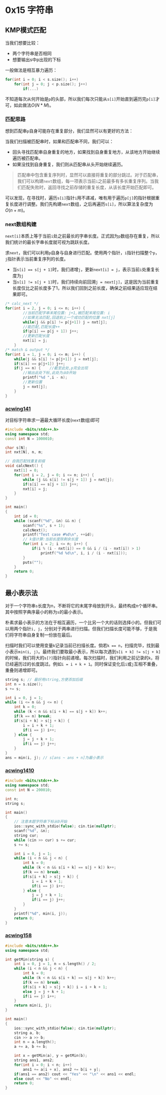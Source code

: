 # 0x15 字符串

## KMP模式匹配

当我们想要比较：

+ 两个字符串是否相同
+ 想要输出s中p出现的下标

一般做法是相互暴力遍历：

```c++
for(int i = 0; i < s.size(); i++)
    for(int j = 0; j < p.size(); j++)
        if(...)
```

不知道每次从何开始是`p`的头部，所以我们每次只能从`s[i]`开始直到遍历完`p[i]`才可，如此做法$O(N * M)$。

### 匹配思路

想到匹配串`p`自身可能存在重复部分，我们显然可以有更好的方法：

当我们扫描被匹配串时，如果和匹配串不同，我们可以：

+ 回头寻找匹配串自身重复的地方，如果找到自身重复地方，从该地方开始继续遍历被匹配串。
+ 如果没找到自身重复，我们则从匹配串从头开始继续遍历。

> 匹配串中包含重复序列时，显然可以直接将重复的部分跳过。对于匹配串，我们可以构建`next`数组，每一项表示当前`i`之前最多有多长重复序列。当我们匹配失败时，返回寻找之前存储的重复长度，从该长度开始匹配即可。

可以发现，在寻找时，遍历`s[i]`指针`i`用不递减，唯有用于遍历`p[j]`的指针根据重复长度进行调整。我们先构建`next`数组，之后再遍历`s[i]`，所以算法复杂度为$O(n + m)$。

### next数组构建

`next[i]`本质上等于当前`i`处之前最长的字串长度。正式因为`p`数组存在重复，所以我们统计的最长字串长度就可视为跳跃长度。

求`next`，我们可以利用`p`自身与自身进行匹配。使用两个指针，`i`指针扫描整个`p`，`j`指针表示当前重复序列的长度。

+ 当`s[i] == s[j + 1]`时，我们递增`j`，更新`next[i] = j`，表示当前`i`处重复长度为`j`
+ 当`s[i] != s[j + 1]`时，我们持续向前回溯`j = next[j]`，这是因为当前重复长度仅比之前长度多了1，所以我们回到之前长度，确保之前结果适应现在结果即可。

```c++
/* calc_next */
for(int i = 2, j = 0; i <= n; i++) {
        //当前匹配字串末尾位置: j+1,被匹配末尾位置: i
        //如果无法匹配,回退到上一个成功匹配的位置 nxt[j]
        while(j && p[i] != p[j+1]) j = nxt[j];
        //能匹配,匹配长度++
        if(p[i] == p[j + 1]) j++;
        //更新匹配长度
        nxt[i] = j;
    }
/* match & output */
for(int i = 1, j = 0; i <= m; i++) {    
    while(j && s[i] != p[j+1]) j = nxt[j];
    if(s[i] == p[j+1]) j++;
    if(j == n) {    //截至此处,p完全出现
    	//输出此处下标,此处为从0开始
       	printf("%d ",i - n);
       	//更新位置
       	j = nxt[j];
    }
}
```

### [acwing141](https://www.acwing.com/problem/content/143/)

对目标字符串求一遍最大循环长度(`next`数组)即可

```c++
#include <bits/stdc++.h>
using namespace std;
const int N = 1000010;

char s[N];
int nxt[N], n, m;

// 自我匹配找重复前缀
void calcNext() {
	nxt[1] = 0;
	for(int i = 2, j = 0; i <= n; i++) {
		while (j && s[i] != s[j + 1]) j = nxt[j];
		if(s[i] == s[j + 1]) j++;
		nxt[i] = j;
	}
}

int main()
{
	int id = 0;
	while (scanf("%d", &n) && n) {
		scanf("%s", s + 1);
		calcNext();
		printf("Test case #%d\n", ++id);
		// k值计算:当前长度除剩余长度
		for(int i = 2; i <= n; i++) {
			if(i % (i - nxt[i]) == 0 && i / (i - nxt[i]) > 1)
				printf("%d %d\n", i, i / (i - nxt[i]));
		}
		puts("");
	}
	return 0;
}
```

## 最小表示法

对于一个字符串`s`长度为n，不断将它的末尾字母放到开头，最终构成n个循环串。其中按照字典序最小的称为`s`的最小表示。

朴素求最小表示的方法在于相互遍历，一个比另一个大的话则选择小的。但我们可以用两个指针`i, j`，分别对于两串进行扫描。但我们扫描长度可能不够，于是我们将字符串自身复制一份放在最后。

扫描时我们可以使用变量`k`记录当前已扫描长度。倘若`k == n`，扫描完毕，找到最小表示`min(i, j)`。最终我们要取最小表示，所以每次遇到`s[i + k] != s[j + k]`的时候，我们将大的`s[?]`指针向前递增。每次扫描时，我们利用之前记录的`k`，将已经遍历过的长度跳过。例如`i = i + k + 1`。同时保证变化后`i`或`j`互相不重叠，重叠则递增即可。

```c++
string s; // 最好用string,方便添加后缀
int n = s.size();
s += s;

int i = 0, j = 1;
while (i <= n && j <= n) {
    int k = 0;
    while (k < n && s[i + k] == s[j + k]) k++;
    if(k == n) break;
    if(s[i + k] > s[j + k]) {
        i = i + k + 1;
        if(i == j) i++;
    } else {
        j = j + k + 1;
        if(i == j) j++;
    }
}
ans = min(i, j); // s[ans ~ ans + n]为最小表示
```

### [acwing1410](https://www.acwing.com/problem/content/1412/)

```c++
#include <bits/stdc++.h>
using namespace std;
const int N = 200010;

int n;
string s;

int main()
{
	// 注意本题字符串下标从0开始
	ios::sync_with_stdio(false); cin.tie(nullptr);
	scanf("%d", &n);
	string cur;
	while (cin >> cur) s += cur;
	s += s;

	int i = 0, j = 1;
	while (i < n && j < n) {
		int k = 0;
		while (k < n && s[i + k] == s[j + k]) k++;
		if(k == n) break;
		if(s[i + k] > s[j + k]) {
			i = i + k + 1;
			if(i == j) i++;
		} else {
			j = j + k + 1;
			if(i == j) j++;
		}
	}
	printf("%d", min(i, j));
	return 0;
}
```

### [acwing158](https://www.acwing.com/problem/content/160/)

```c++
#include <bits/stdc++.h>
using namespace std;

int getMin(string s) {
	int i = 0, j = 1, n = s.length() / 2;
	while (i < n && j < n) {
		int k = 0;
		while (k < n && s[i + k] == s[j + k]) k++;
		if(k == n) break;
		if(s[i + k] > s[j + k]) i = i + k + 1;
		else j = j + k + 1;
		if(i == j) i++;
	}
	return min(i, j);
}

int main()
{
	ios::sync_with_stdio(false); cin.tie(nullptr);
    string a, b;
	cin >> a >> b;
	int n = a.length();
	a += a, b += b;

	int x = getMin(a), y = getMin(b);
	string ans1, ans2;
	for(int i = 0; i < n; i++)
		ans1 += a[i + x], ans2 += b[i + y];
	if(ans1 == ans2) cout << "Yes" << "\n" << ans1 << endl;
	else cout << "No" << endl;
	return 0;
}
```


